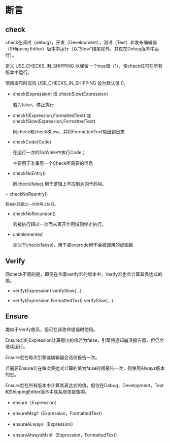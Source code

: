 # 断言

## check

check在调试（debug），开发（Development），测试（Test）和发布编辑器（SHipping Editor）版本中运行（以“Slow”结尾除外，其仅在Debug版本中运行）。

定义 USE_CHECKS_IN_SHIPPING  以保留一个true值（1），使check红可在所有版本中运行。

项目发布时应将 USE_CHECKS_IN_SHIPPING  设为默认值 0。

- check(Expression) 或 checkSlow(Expression)
  
  若为false，停止执行

- checkf(Expression,FormattedText) 或checkfSlow(Expression,FormattedText)

    同check和checkSLow，并将FormattedText输出到日志

- checkCode(Code)

    在运行一次的DoWhile中执行Code；

    主要用于准备另一个Check所需要的信息

- checkNoEntry()

    同check(false),用于逻辑上不应到达的代码块。

= checkNoReentry()

    若被执行超过一次则停止执行。

- checkNoRecursion()

    若被执行超过一次而未离开作用域则停止执行。

- unimlemented

    类似于check(fakse)，用于被override但不会被调用的虚函数

## Verify

同check不同的是，即便在金庸verify宏的版本中，Verify宏也会计算其表达式的值。

- verify(Expression) verifySlow(...)

- verify(Expression,FormattedText) verifySlow(...)

## Ensure

类似于Verify族系，但可在非致命错误时使用。

Ensure宏的Expression计算得出的值若为false，引擎将通知崩溃报告器，但仍会继续运行。

Ensure宏在每次引擎或编辑器会话仅报告一次。

若需要Ensure宏在每次表达式计算的值为false时都报告一次，则使用Always版本的宏。

Ensure宏在所有版本中计算其表达式的值，但仅在Debug，Development，Test和ShippingEditor版本中联系崩溃报告期。

- ensure（Expression）

- ensureMsgf（Expression，FormattedText）

- ensureALways（Expression）

- ensureAlwaysMshf（Expression，FormattedText）
